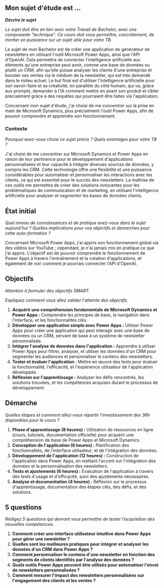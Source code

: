 ## Mon sujet d'étude est ...

***Décrire le sujet***

*Le sujet doit être en lien avec votre Travail de Bachelor, avec une composante "technique". Ce cours doit vous permettre, concrètement, de monter en puissance sur un sujet utile pour votre TB.*

Le sujet de mon Bachelor est de créer une application de générateur de newsletters en utilisant l'outil Microsoft Power Apps, ainsi que l'API d'OpenAI. Cela permettra de connecter l'intelligence artificielle aux éléments qu'une entreprise peut avoir, comme une base de données ou plutôt un CRM, afin qu'elle puisse analyser les clients d'une entreprise et booster ses ventes via le médium de la newsletter, qui est très demandé dans le milieu actuel. Le but final est d'utiliser l'intelligence artificielle pour son savoir-faire et sa créativité, en parallèle du côté humain, qui va, grâce aux prompts, demander à l'IA comment mettre en avant son produit et cibler précisément grâce à des requêtes qui pourraient être faites via l'application.

Concernant mon sujet d'étude, j'ai choisi de me concentrer sur la prise en main de Microsoft Dynamics, plus précisément l'outil Power Apps, afin de pouvoir comprendre et apprendre son fonctionnement.

### Contexte

*Pourquoi avez-vous choisi ce sujet précis ? Quels avantages pour votre TB ?*

J'ai choisi de me concentrer sur Microsoft Dynamics et Power Apps en raison de leur pertinence pour le développement d'applications personnalisées et leur capacité à intégrer diverses sources de données, y compris les CRM. Cette technologie offre une flexibilité et une puissance considérables pour automatiser et personnaliser les interactions avec les clients, ce qui est essentiel pour le succès des newsletters. La maîtrise de ces outils me permettra de créer des solutions innovantes pour les problématiques de communication et de marketing, en utilisant l'intelligence artificielle pour analyser et segmenter les bases de données clients.

## État initial

*Quel niveau de connaissances et de pratique avez-vous dans le sujet aujourd'hui ? Quelles implications pour vos objectifs et démarches pour cette auto-formation ?*

Concernant Microsoft Power Apps, j'ai appris son fonctionnement global via des vidéos sur YouTube ; cependant, je n'ai jamais mis en pratique ce que j'ai appris. L'objectif est de pouvoir comprendre le fonctionnement de Power Apps à travers l'entraînement et la création d'applications, et également de voir comment je pourrais connecter l'API d'OpenAI.

## Objectifs

*Attention à formuler des objectifs SMART.*

*Expliquez comment vous allez valider l'atteinte des objectifs.*

1. **Acquérir une compréhension fondamentale de Microsoft Dynamics et Power Apps :** Comprendre les principes de base, la navigation dans l'interface, et les fonctionnalités clés.
2. **Développer une application simple avec Power Apps :** Utiliser Power Apps pour créer une application qui peut interagir avec une base de données ou un CRM, servant de base à un système de newsletter personnalisée.
3. **Intégrer l'analyse de données dans l'application :** Apprendre à utiliser Power Apps pour filtrer, analyser, et utiliser les données d'un CRM pour segmenter les audiences et personnaliser le contenu des newsletters.
4. **Tester et évaluer l'application :** Mettre en œuvre des tests pour évaluer la fonctionnalité, l'efficacité, et l'expérience utilisateur de l'application développée.
5. **Réflexion sur l'apprentissage :** Analyser les défis rencontrés, les solutions trouvées, et les compétences acquises durant le processus de développement.

## Démarche

*Quelles étapes et comment allez-vous répartir l'investissement des 36h disponibles pour le cours ?*

1. **Phase d'apprentissage (8 heures) :** Utilisation de ressources en ligne (cours, tutoriels, documentation officielle) pour acquérir une compréhension de base de Power Apps et Microsoft Dynamics.
2. **Conception de l'application (6 heures) :** Planification des fonctionnalités, de l'interface utilisateur, et de l'intégration des données.
3. **Développement de l'application (12 heures) :** Construction de l'application dans Power Apps, en mettant l'accent sur l'intégration des données et la personnalisation des newsletters.
4. **Tests et ajustements (6 heures) :** Évaluation de l'application à travers des tests d'usage et d'efficacité, suivi des ajustements nécessaires.
5. **Analyse et documentation (4 heures) :** Réflexion sur le processus d'apprentissage, documentation des étapes clés, des défis, et des solutions.

### 

## 5 questions

*Rédigez 5 questions qui devront vous permettre de tester l'acquisition des nouvelles compétences.*

1. **Comment créer une interface utilisateur intuitive dans Power Apps pour gérer une newsletter ?**
2. **Quelles sont les meilleures pratiques pour intégrer et analyser les données d'un CRM dans Power Apps ?**
3. **Comment personnaliser le contenu d'une newsletter en fonction des segments de clients identifiés par l'analyse des données ?**
4. **Quels outils Power Apps peuvent être utilisés pour automatiser l'envoi de newsletters personnalisées ?**
5. **Comment mesurer l'impact des newsletters personnalisées sur l'engagement des clients et les ventes ?**
